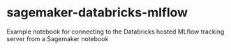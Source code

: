 # sagemaker-databricks-mlflow
Example notebook for connecting to the Databricks hosted MLflow tracking server from a Sagemaker notebook

